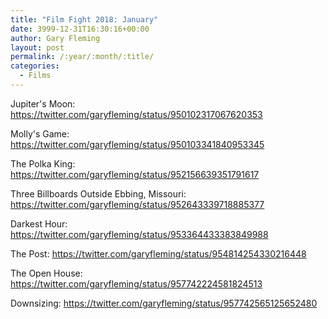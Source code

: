 ```yaml
---
title: "Film Fight 2018: January"
date: 3999-12-31T16:30:16+00:00
author: Gary Fleming
layout: post
permalink: /:year/:month/:title/
categories:
  - Films
---
```


Jupiter's Moon: https://twitter.com/garyfleming/status/950102317067620353

Molly's Game: https://twitter.com/garyfleming/status/950103341840953345

The Polka King: https://twitter.com/garyfleming/status/952156639351791617

Three Billboards Outside Ebbing, Missouri: https://twitter.com/garyfleming/status/952643339718885377

Darkest Hour: https://twitter.com/garyfleming/status/953364433383849988

The Post: https://twitter.com/garyfleming/status/954814254330216448

The Open House: https://twitter.com/garyfleming/status/957742224581824513

Downsizing: https://twitter.com/garyfleming/status/957742565125652480

